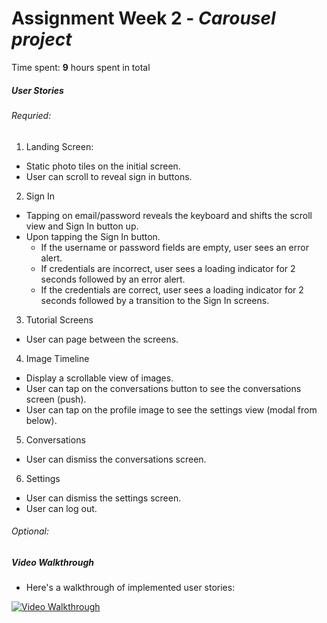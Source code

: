 # Assignment Week 2 - *Carousel project*

Time spent: **9** hours spent in total

##### User Stories
###### Requried:
1. Landing Screen: 
  - Static photo tiles on the initial screen.
  - User can scroll to reveal sign in buttons.
2. Sign In
  - Tapping on email/password reveals the keyboard and shifts the scroll view and Sign In button up.
  - Upon tapping the Sign In button.
    - If the username or password fields are empty, user sees an error alert.
    - If credentials are incorrect, user sees a loading indicator for 2 seconds followed by an error alert.
    - If the credentials are correct, user sees a loading indicator for 2 seconds followed by a transition to the Sign In screens.
3. Tutorial Screens
  - User can page between the screens.
4. Image Timeline
  - Display a scrollable view of images.
  - User can tap on the conversations button to see the conversations screen (push).
  - User can tap on the profile image to see the settings view (modal from below).
5. Conversations
  - User can dismiss the conversations screen.
6. Settings
  - User can dismiss the settings screen.
  - User can log out.

###### Optional:

##### Video Walkthrough 
- Here's a walkthrough of implemented user stories:

<a href="carousel-demo.gif" target="_blank"><img src='carousel-demo.gif' title='Video Walkthrough' width='' alt='Video Walkthrough' /></a>






